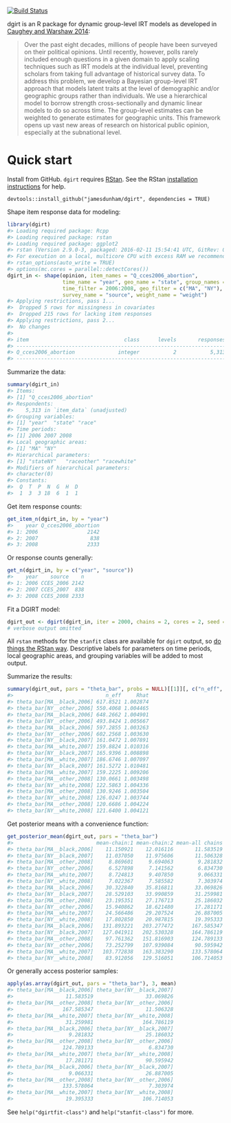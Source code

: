 [![Build Status](https://travis-ci.org/jamesdunham/dgirt.svg?branch=master)](https://travis-ci.org/jamesdunham/dgirt)

dgirt is an R package for dynamic group-level IRT models as developed in [Caughey and Warshaw 2014](http://pan.oxfordjournals.org/content/early/2015/02/04/pan.mpu021.full.pdf+html):

> Over the past eight decades, millions of people have been surveyed on their political opinions. Until recently, however, polls rarely included enough questions in a given domain to apply scaling techniques such as IRT models at the individual level, preventing scholars from taking full advantage of historical survey data. To address this problem, we develop a Bayesian group-level IRT approach that models latent traits at the level of demographic and/or geographic groups rather than individuals. We use a hierarchical model to borrow strength cross-sectionally and dynamic linear models to do so across time. The group-level estimates can be weighted to generate estimates for geographic units. This framework opens up vast new areas of research on historical public opinion, especially at the subnational level.

Quick start
===========

Install from GitHub. `dgirt` requires [RStan](https://github.com/stan-dev/rstan). See the RStan [installation instructions](https://github.com/stan-dev/rstan/wiki/RStan-Getting-Started#how-to-install-rstan) for help.

    devtools::install_github("jamesdunham/dgirt", dependencies = TRUE)

Shape item response data for modeling:

``` r
library(dgirt)
#> Loading required package: Rcpp
#> Loading required package: rstan
#> Loading required package: ggplot2
#> rstan (Version 2.9.0-3, packaged: 2016-02-11 15:54:41 UTC, GitRev: 05c3d0058b6a)
#> For execution on a local, multicore CPU with excess RAM we recommend calling
#> rstan_options(auto_write = TRUE)
#> options(mc.cores = parallel::detectCores())
dgirt_in <- shape(opinion, item_names = "Q_cces2006_abortion",
                  time_name = "year", geo_name = "state", group_names = "race",
                  time_filter = 2006:2008, geo_filter = c("MA", "NY"),
                  survey_name = "source", weight_name = "weight")
#> Applying restrictions, pass 1...
#>  Dropped 5 rows for missingness in covariates
#>  Dropped 215 rows for lacking item responses
#> Applying restrictions, pass 2...
#>  No changes
#> 
#> item                               class      levels       responses
#> --------------------------------------------------------------------
#> Q_cces2006_abortion              integer           2           5,313
#> --------------------------------------------------------------------
```

Summarize the data:

``` r
summary(dgirt_in)
#> Items:
#> [1] "Q_cces2006_abortion"
#> Respondents:
#>    5,313 in `item_data` (unadjusted)
#> Grouping variables:
#> [1] "year"  "state" "race" 
#> Time periods:
#> [1] 2006 2007 2008
#> Local geographic areas:
#> [1] "MA" "NY"
#> Hierarchical parameters:
#> [1] "stateNY"   "raceother" "racewhite"
#> Modifiers of hierarchical parameters:
#> character(0)
#> Constants:
#>  Q  T  P  N  G  H  D 
#>  1  3  3 18  6  1  1
```

Get item response counts:

``` r
get_item_n(dgirt_in, by = "year")
#>    year Q_cces2006_abortion
#> 1: 2006                2142
#> 2: 2007                 838
#> 3: 2008                2333
```

Or response counts generally:

``` r
get_n(dgirt_in, by = c("year", "source"))
#>    year    source    n
#> 1: 2006 CCES_2006 2142
#> 2: 2007 CCES_2007  838
#> 3: 2008 CCES_2008 2333
```

Fit a DGIRT model:

``` r
dgirt_out <- dgirt(dgirt_in, iter = 2000, chains = 2, cores = 2, seed = 42)
# verbose output omitted
```

All `rstan` methods for the `stanfit` class are available for `dgirt` output, so [do things the RStan way](https://github.com/stan-dev/rstan/wiki/RStan-Getting-Started#how-to-use-rstan). Descriptive labels for parameters on time periods, local geographic areas, and grouping variables will be added to most output.

Summarize the results:

``` r
summary(dgirt_out, pars = "theta_bar", probs = NULL)[[1]][, c("n_eff", "Rhat")]
#>                              n_eff     Rhat
#> theta_bar[MA__black,2006] 617.8521 1.002874
#> theta_bar[NY__other,2006] 550.4068 1.004465
#> theta_bar[MA__black,2006] 648.2662 1.004901
#> theta_bar[NY__other,2006] 493.8424 1.005667
#> theta_bar[MA__black,2006] 597.2855 1.003263
#> theta_bar[NY__other,2006] 602.2568 1.003630
#> theta_bar[NY__black,2007] 161.0472 1.007891
#> theta_bar[MA__white,2007] 159.8824 1.010316
#> theta_bar[NY__black,2007] 165.9396 1.008898
#> theta_bar[MA__white,2007] 186.6746 1.007097
#> theta_bar[NY__black,2007] 161.5272 1.010481
#> theta_bar[MA__white,2007] 159.2225 1.009206
#> theta_bar[MA__other,2008] 130.0661 1.003498
#> theta_bar[NY__white,2008] 122.5863 1.004336
#> theta_bar[MA__other,2008] 130.9246 1.003504
#> theta_bar[NY__white,2008] 126.0247 1.003744
#> theta_bar[MA__other,2008] 120.6686 1.004224
#> theta_bar[NY__white,2008] 121.6400 1.004121
```

Get posterior means with a convenience function:

``` r
get_posterior_mean(dgirt_out, pars = "theta_bar")
#>                           mean-chain:1 mean-chain:2 mean-all chains
#> theta_bar[MA__black,2006]    11.150921    12.016116       11.583519
#> theta_bar[NY__black,2007]    11.037050    11.975606       11.506328
#> theta_bar[MA__other,2008]     8.869601     9.694063        9.281832
#> theta_bar[NY__other,2006]     6.527898     7.141562        6.834730
#> theta_bar[MA__white,2007]     8.724813     9.407850        9.066331
#> theta_bar[NY__white,2008]     7.022367     7.585582        7.303974
#> theta_bar[MA__black,2006]    30.322840    35.816811       33.069826
#> theta_bar[NY__black,2007]    28.529103    33.990859       31.259981
#> theta_bar[MA__other,2008]    23.195351    27.176713       25.186032
#> theta_bar[NY__other,2006]    15.940862    18.621480       17.281171
#> theta_bar[MA__white,2007]    24.566486    29.207524       26.887005
#> theta_bar[NY__white,2008]    17.802850    20.987815       19.395333
#> theta_bar[MA__black,2006]   131.893221   203.277472      167.585347
#> theta_bar[NY__black,2007]   127.041911   202.530328      164.786119
#> theta_bar[MA__other,2008]    97.761362   151.816903      124.789133
#> theta_bar[NY__other,2006]    73.252799   107.939084       90.595942
#> theta_bar[MA__white,2007]   103.772838   163.383290      133.578064
#> theta_bar[NY__white,2008]    83.912056   129.516051      106.714053
```

Or generally access posterior samples:

``` r
apply(as.array(dgirt_out, pars = "theta_bar"), 3, mean)
#> theta_bar[MA__black,2006] theta_bar[NY__black,2007] 
#>                 11.583519                 33.069826 
#> theta_bar[MA__other,2008] theta_bar[NY__other,2006] 
#>                167.585347                 11.506328 
#> theta_bar[MA__white,2007] theta_bar[NY__white,2008] 
#>                 31.259981                164.786119 
#> theta_bar[MA__black,2006] theta_bar[NY__black,2007] 
#>                  9.281832                 25.186032 
#> theta_bar[MA__other,2008] theta_bar[NY__other,2006] 
#>                124.789133                  6.834730 
#> theta_bar[MA__white,2007] theta_bar[NY__white,2008] 
#>                 17.281171                 90.595942 
#> theta_bar[MA__black,2006] theta_bar[NY__black,2007] 
#>                  9.066331                 26.887005 
#> theta_bar[MA__other,2008] theta_bar[NY__other,2006] 
#>                133.578064                  7.303974 
#> theta_bar[MA__white,2007] theta_bar[NY__white,2008] 
#>                 19.395333                106.714053
```

See `help("dgirtfit-class")` and `help("stanfit-class")` for more.

